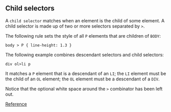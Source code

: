 ## Child selectors

A `child selector` matches when an element is the child of some element.
A child selector is made up of two or more selectors separated by `>`.

The following rule sets the style of all `P` elements that are children of `BODY`:

```
body > P { line-height: 1.3 }
```

The following example combines descendant selectors and child selectors:

```
div ol>li p
```

It matches a `P` element that is a descendant of an `LI`; 
the `LI` element must be the child of an `OL` element; 
the `OL` element must be a descendant of a `DIV`. 

Notice that the optional white space around the `>` combinator has been left out.

[Reference](http://www.w3.org/TR/css3-selectors/#selectors)
